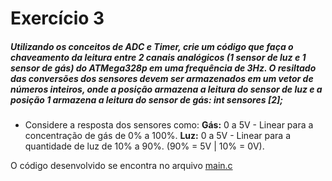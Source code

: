 # Exercício 3

##### Utilizando os conceitos de ADC e Timer, crie um código que faça o chaveamento da leitura entre 2 canais analógicos (1 sensor de luz e 1 sensor de gás) do ATMega328p em uma frequência de 3Hz. O resiltado das conversões dos sensores devem ser armazenados em um vetor de números inteiros, onde a posição armazena a leitura do sensor de luz e a posição 1 armazena a leitura do sensor de gás: int sensores [2];
- Considere a resposta dos sensores como:
**Gás:** 0 a 5V - Linear para a concentração de gás de 0% a 100%.
**Luz:** 0 a 5V - Linear para a quantidade de luz de 10% a 90%. (90% = 5V | 10% = 0V).

O código desenvolvido se encontra no arquivo [main.c](./main.c)
